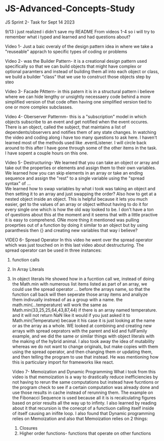 # JS-Advanced-Concepts-Study
JS Sprint 2- Task for Sept 14 2023


9/13 i just realized i didn't save my README From videos 1-4 so i will try to remember what i typed and learned and had questions about?

Video 1- Just a baic overaly of the design pattern idea in where we take a "reuseable" apprach to specific types of coding or problems

Video 2- was the Builder Pattern- it is a creational design pattern used specifically so that we can build objects that might have
complex or optional paramters and instead of building them all into each object or class, we build a builder "class" that we use to construct those
objects step by steo

Video 3- Facade PAttern- in this patern it is in a structural pattern i believe where we can hide lengthy or unsightly necessaery code behind 
a more simplified version of that code often having one simplified version tied to one or more complex subclasses. 

Video 4- Oberserver Patternm-  this is a "subscription" model in which objects subscribe to an event and get notified when the event occures. 
There is an object, called the subject, that maintains a list of dependents/observers and notifies them of any state changes. 
In watching the video and coding along i have too many questions to ask here. I haven't learned most of the methods used 
like .eventListener. I will circle back around to this after I have gone through some of the other items in the task. I have sopent a couple hours on this one.

Video 5- Destructuring-
We learned that you can take an object or array and take out the properties or elements and assign them to their own variables.
We learned how you can skip elements in an array or take an ending sequence and assign the "rest" to a single variable using
the "spread syntax" of ...    
We learned how to swap variables by what i took was taking an object and then setting it to an array and just swapping the order?
Also how to get at a nested object inside an object.  This is helpful because it lets you much easier, get to the values of an array or object without
having to do it for every single one which is how the old way looked to be. I don't have a ton of questions about this at the moment and 
it seems that with a little practive it is easy to comprehend. ONe more thing it mentioned was pulling proeprties out of a function by doing it similar to an object but
by using paranthesis then {} and creating new variables that way i believe?

VIDEO 6- Spread Operator
In this video he went over the spread operator which was just touched on in this last video about destructuring. The spread operator can be used in three instances:
1. function calls
2. In Array Literals
3. In object literals
   He showed how in a fucntion call we, instead of doing the Math.min with numerous list items listed as part of an array, we could use the spread operator ... before the arrays name, so that the function call back will then seperate those array items and analiyze them indivually instread of as a group with a name.
   the math.min(...temperature) will work the same as Math.min(33,25,25,64,43,87,44) if there is an array named temperature.
   and it will not return NaN like it would if you just asked it to Math.min(Temperature) becaue it his case it is just looking at the name or as the array as a whole.
   WE looked at combining and creating new arrays with spread oeprators with the parent and kid and fullFamily example, and we did the same or similar things with object literals with the making of the hybrid animal.  I also took away the idea of mutability whereas we do not want to change originals, but make copies with them using the spread operator, and then changing them or updating them, and then telling the program to use that instead. He was mentioning how this is particulary import for frameworks like react.

   Video 7- Memoization and Dynamic Programming
    What i took from this video is that memoization is a way to drastically reduce inefficiencies by not having to rerun the same computations but instead have fucntions or the program check to see if a certain computation was already done and use those results in cache instead of rerunning them. The example on the Fibonacci Sequence is used because all it is is recalculating figures based on prior results all the way up to infinty. I also learned by reading about it that recursion is the conecpt of a functiuon calling itself inside of itself causing an inifite loop.  I also found that Dynamic programming relies on Memoization and also that Memoization relies on 2 things:
   1. Closures
   2. Higher order functions- functions that operate on other functions
